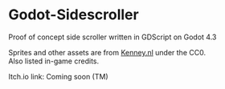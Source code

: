# Godot-Sidescroller
Proof of concept side scroller written in GDScript on Godot 4.3  

Sprites and other assets are from [Kenney.nl](https://www.kenney.nl/) under the CC0.  
Also listed in-game credits.  

Itch.io link: Coming soon (TM)  
